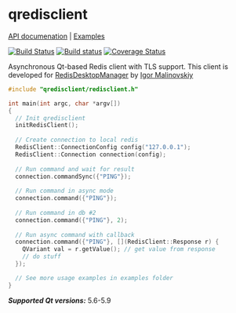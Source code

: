 # qredisclient

[API documenation](http://uglide.github.io/qredisclient/docs/html/annotated.html) |
[Examples](https://github.com/uglide/qredisclient/tree/master/examples)


[![Build Status](https://travis-ci.org/uglide/qredisclient.svg)](https://travis-ci.org/uglide/qredisclient)
[![Build status](https://ci.appveyor.com/api/projects/status/2qtv3nsj16kkm621?svg=true)](https://ci.appveyor.com/project/uglide/qredisclient)
[![Coverage Status](https://coveralls.io/repos/github/uglide/qredisclient/badge.svg?branch=master)](https://coveralls.io/github/uglide/qredisclient?branch=master)

Asynchronous Qt-based Redis client with TLS support. This client is developed for [RedisDesktopManager](https://github.com/uglide/RedisDesktopManager) by [Igor Malinovskiy](https://github.com/uglide)

```c++
#include "qredisclient/redisclient.h"

int main(int argc, char *argv[])
{
  // Init qredisclient
  initRedisClient();
  
  // Create connection to local redis
  RedisClient::ConnectionConfig config("127.0.0.1");
  RedisClient::Connection connection(config);
  
  // Run command and wait for result
  connection.commandSync({"PING"}); 
  
  // Run command in async mode
  connection.command({"PING"});
  
  // Run command in db #2
  connection.command({"PING"}, 2); 
  
  // Run async command with callback
  connection.command({"PING"}, [](RedisClient::Response r) { 
    QVariant val = r.getValue(); // get value from response
    // do stuff
  });

  // See more usage examples in examples folder
}

```

***Supported Qt versions:*** 5.6-5.9

